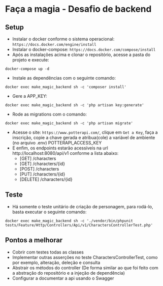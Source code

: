 # Faça a magia - Desafio de backend

## Setup

* Instalar o docker conforme o sistema operacional: `https://docs.docker.com/engine/install`
* Instalar o docker-compose: `https://docs.docker.com/compose/install`
* Após as instalações acima e clonar o repositório, acesse a pasta do projeto e execute:
```
docker-compose up -d
```
* Instale as dependências com o seguinte comando:
```
docker exec make_magic_backend sh -c 'composer install'
```
* Gere a APP_KEY:
```
docker exec make_magic_backend sh -c 'php artisan key:generate'
```
* Rode as migrations com o comando:
```
docker exec make_magic_backend sh -c 'php artisan migrate'
```
* Acesse o site: `https://www.potterapi.com/`, clique em `Get a Key`, faça a inscrição, copie a chave gerada e atribua(cole) a variável de ambiente (no arquivo .env) POTTERAPI_ACCESS_KEY
* E enfim, os endpoints estarão acessíveis na url http://localhost:8080/api/v1 conforme a lista abaixo:
   * [GET] /characters
   * [GET] /characters/{id}
   * [POST] /characters
   * [PUT] /characters/{id}
   * [DELETE] /characters/{id}

## Teste
* Há somente o teste unitário de criação de personagem, para rodá-lo, basta executar o seguinte comando:
```
docker exec make_magic_backend sh -c './vendor/bin/phpunit tests/Feature/Http/Controllers/Api/v1/CharactersControllerTest.php'
```

## Pontos a melhorar
* Cobrir com testes todas as classes
* Implementar outras asserções no teste CharactersControllerTest, como por exemplo, alteração, deleção e consulta
* Abstrair os métodos do controller (De forma similar ao que foi feito com a abstração do repositório e a injeção de dependência)
* Configurar a documentar a api usando o Swagger
